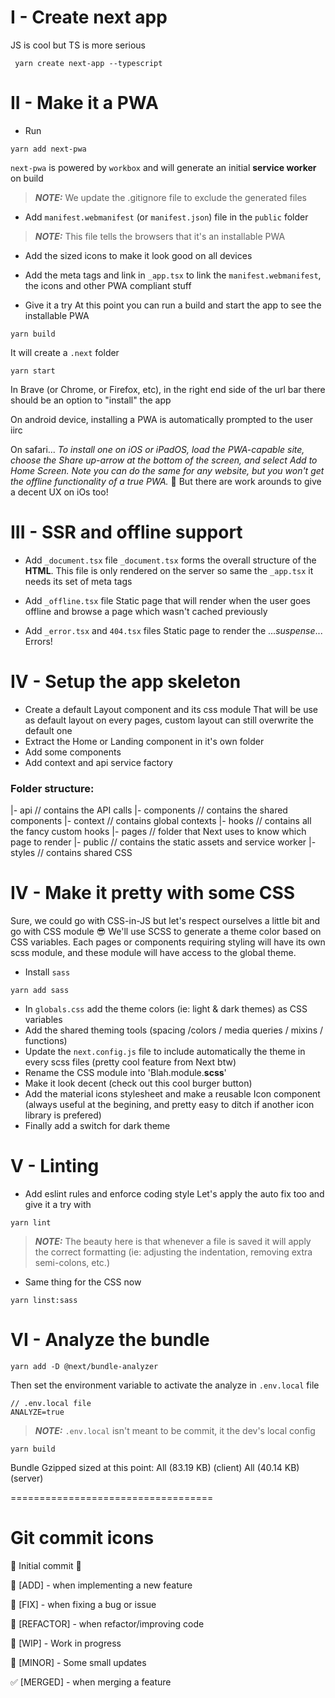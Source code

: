 # I - Create next app

JS is cool but TS is more serious
```console
 yarn create next-app --typescript
 ```

# II - Make it a PWA

- Run
```console
yarn add next-pwa
```

`next-pwa` is powered by `workbox` and will generate an initial **service worker** on build 
> **_NOTE:_** We update the .gitignore file to exclude the generated files

- Add `manifest.webmanifest` (or `manifest.json`) file in the `public` folder 
> **_NOTE:_** This file tells the browsers that it's an installable PWA

- Add the sized icons to make it look good on all devices

- Add the meta tags and link in `_app.tsx` to link the `manifest.webmanifest`, the icons and other PWA compliant stuff

- Give it a try
At this point you can run a build and start the app to see the installable PWA

```console
yarn build
```
It will create a `.next` folder

```console
yarn start
```

In Brave (or Chrome, or Firefox, etc), in the right end side of the url bar there should be an option to "install" the app

On android device, installing a PWA is automatically prompted to the user iirc

On safari... *To install one on iOS or iPadOS, load the PWA-capable site, choose the Share up-arrow at the bottom of the screen, and select Add to Home Screen. Note you can do the same for any website, but you won't get the offline functionality of a true PWA.* 🤮
But there are work arounds to give a decent UX on iOs too!

# III - SSR and offline support

- Add `_document.tsx` file
`_document.tsx` forms the overall structure of the **HTML**. This file is only rendered on the server so same the `_app.tsx` it needs its set of meta tags

- Add `_offline.tsx` file
Static page that will render when the user goes offline and browse a page which wasn't cached previously

- Add `_error.tsx` and `404.tsx` files
Static page to render the ...*suspense*... Errors! 

# IV - Setup the app skeleton
- Create a default Layout component and its css module
That will be use as default layout on every pages, custom layout can still overwrite the default one
- Extract the Home or Landing component in it's own folder
- Add some components
- Add context and api service factory

### Folder structure:
|- api // contains the API calls
|- components // contains the shared components
|- context // contains global contexts
|- hooks // contains all the fancy custom hooks
|- pages // folder that Next uses to know which page to render
|- public // contains the static assets and service worker
|- styles // contains shared CSS

# IV - Make it pretty with some CSS
Sure, we could go with CSS-in-JS but let's respect ourselves a little bit and go with CSS module 😎
We'll use SCSS to generate a theme color based on CSS variables.
Each pages or components requiring styling will have its own scss module, and these module will have access to the global theme.

- Install `sass` 
```console
yarn add sass
```
- In `globals.css` add the theme colors (ie: light & dark themes) as CSS variables
- Add the shared theming tools (spacing /colors / media queries / mixins / functions)
- Update the `next.config.js` file to include automatically the theme in every scss files (pretty cool feature from Next btw)
- Rename the CSS module into 'Blah.module.**scss**'
- Make it look decent (check out this cool burger button)
- Add the material icons stylesheet and make a reusable Icon component (always useful at the begining, and pretty easy to ditch if another icon library is prefered)
- Finally add a switch for dark theme

# V - Linting
- Add eslint rules and enforce coding style
Let's apply the auto fix too and give it a try with
```console
yarn lint
```

> **_NOTE:_** The beauty here is that whenever a file is saved it will apply the correct formatting (ie: adjusting the indentation, removing extra semi-colons, etc.)

- Same thing for the CSS now
```console
yarn linst:sass
```

# VI - Analyze the bundle
```console
yarn add -D @next/bundle-analyzer
```
Then set the environment variable to activate the analyze in `.env.local` file
```
// .env.local file
ANALYZE=true 
```
> **_NOTE:_**  `.env.local` isn't meant to be commit, it the dev's local config

```console
yarn build
```

Bundle Gzipped sized at this point: 
All (83.19 KB) (client)
All (40.14 KB) (server)



===================================

# Git commit icons

🎉 Initial commit 🎉

🚀 [ADD] - when implementing a new feature

🔨 [FIX] - when fixing a bug or issue

🎨 [REFACTOR] - when refactor/improving code

🚧 [WIP] - Work in progress

📝 [MINOR] - Some small updates

✅ [MERGED] - when merging a feature